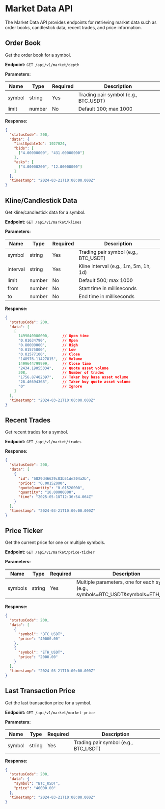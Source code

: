 # Market Data API

The Market Data API provides endpoints for retrieving market data such as order books, candlestick data, recent trades, and price information.

## Order Book

Get the order book for a symbol.

**Endpoint:** `GET /api/v1/market/depth`

**Parameters:**

| Name  | Type   | Required | Description                    |
|-------|--------|----------|--------------------------------|
| symbol| string | Yes      | Trading pair symbol (e.g., BTC_USDT) |
| limit | number | No       | Default 100; max 1000          |

**Response:**

```json
{
  "statusCode": 200,
  "data": {
    "lastUpdateId": 1027024,
    "bids": [
      ["4.00000000", "431.00000000"]
    ],
    "asks": [
      ["4.00000200", "12.00000000"]
    ]
  },
  "timestamp": "2024-03-21T10:00:00.000Z"
}
```

## Kline/Candlestick Data

Get kline/candlestick data for a symbol.

**Endpoint:** `GET /api/v1/market/klines`

**Parameters:**

| Name    | Type   | Required | Description                    |
|---------|--------|----------|--------------------------------|
| symbol  | string | Yes      | Trading pair symbol (e.g., BTC_USDT) |
| interval| string | Yes      | Kline interval (e.g., 1m, 5m, 1h, 1d) |
| limit   | number | No       | Default 500; max 1000          |
| from| number | No      | Start time in milliseconds     |
| to | number | No       | End time in milliseconds       |

**Response:**

```json
{
  "statusCode": 200,
  "data": [
    [
      1499040000000,      // Open time
      "0.01634790",       // Open
      "0.80000000",       // High
      "0.01575800",       // Low
      "0.01577100",       // Close
      "148976.11427815",  // Volume
      1499644799999,      // Close time
      "2434.19055334",    // Quote asset volume
      308,                // Number of trades
      "1756.87402397",    // Taker buy base asset volume
      "28.46694368",      // Taker buy quote asset volume
      "0"                 // Ignore
    ]
  ],
  "timestamp": "2024-03-21T10:00:00.000Z"
}
```

## Recent Trades

Get recent trades for a symbol.

**Endpoint:** `GET /api/v1/market/trades`

**Response:**

```json
{
  "statusCode": 200,
  "data": [
    {
      "id": "6829d46629c83b51de204a2b",
      "price": "0.00152000",
      "quoteQuantity": "0.01520000",
      "quantity": "10.00000000",
      "time": "2025-05-18T12:36:54.064Z"
    }
  ],
  "timestamp": "2024-03-21T10:00:00.000Z"
}
```

## Price Ticker

Get the current price for one or multiple symbols.

**Endpoint:** `GET /api/v1/market/price-ticker`

**Parameters:**

| Name   | Type   | Required | Description                    |
|--------|--------|----------|--------------------------------|
| symbols| string | Yes      | Multiple parameters, one for each symbol (e.g., symbols=BTC_USDT&symbols=ETH_USDT) |

**Response:**

```json
{
  "statusCode": 200,
  "data": [
    {
      "symbol": "BTC_USDT",
      "price": "40000.00"
    },
    {
      "symbol": "ETH_USDT",
      "price": "2000.00"
    }
  ],
  "timestamp": "2024-03-21T10:00:00.000Z"
}
```

## Last Transaction Price

Get the last transaction price for a symbol.

**Endpoint:** `GET /api/v1/market/market-price`

**Parameters:**

| Name  | Type   | Required | Description                    |
|-------|--------|----------|--------------------------------|
| symbol| string | Yes      | Trading pair symbol (e.g., BTC_USDT) |

**Response:**

```json
{
  "statusCode": 200,
  "data": {
    "symbol": "BTC_USDT",
    "price": "40000.00"
  },
  "timestamp": "2024-03-21T10:00:00.000Z"
}
``` 